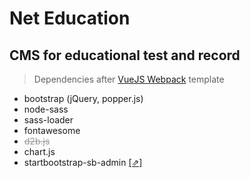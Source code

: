 # Net Education

## CMS for educational test and record

> Dependencies after [VueJS Webpack](http://vuejs-templates.github.io/webpack/) template
- bootstrap (jQuery, popper.js)
- node-sass
- sass-loader
- fontawesome
- <s style="color:#999;">d2b.js</s>
- chart.js
- startbootstrap-sb-admin [[⇗]](https://github.com/BlackrockDigital/startbootstrap-sb-admin)
